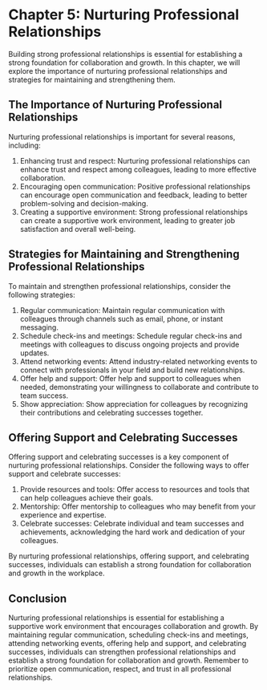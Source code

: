 Chapter 5: Nurturing Professional Relationships
===============================================

Building strong professional relationships is essential for establishing a strong foundation for collaboration and growth. In this chapter, we will explore the importance of nurturing professional relationships and strategies for maintaining and strengthening them.

The Importance of Nurturing Professional Relationships
------------------------------------------------------

Nurturing professional relationships is important for several reasons, including:

1. Enhancing trust and respect: Nurturing professional relationships can enhance trust and respect among colleagues, leading to more effective collaboration.
2. Encouraging open communication: Positive professional relationships can encourage open communication and feedback, leading to better problem-solving and decision-making.
3. Creating a supportive environment: Strong professional relationships can create a supportive work environment, leading to greater job satisfaction and overall well-being.

Strategies for Maintaining and Strengthening Professional Relationships
-----------------------------------------------------------------------

To maintain and strengthen professional relationships, consider the following strategies:

1. Regular communication: Maintain regular communication with colleagues through channels such as email, phone, or instant messaging.
2. Schedule check-ins and meetings: Schedule regular check-ins and meetings with colleagues to discuss ongoing projects and provide updates.
3. Attend networking events: Attend industry-related networking events to connect with professionals in your field and build new relationships.
4. Offer help and support: Offer help and support to colleagues when needed, demonstrating your willingness to collaborate and contribute to team success.
5. Show appreciation: Show appreciation for colleagues by recognizing their contributions and celebrating successes together.

Offering Support and Celebrating Successes
------------------------------------------

Offering support and celebrating successes is a key component of nurturing professional relationships. Consider the following ways to offer support and celebrate successes:

1. Provide resources and tools: Offer access to resources and tools that can help colleagues achieve their goals.
2. Mentorship: Offer mentorship to colleagues who may benefit from your experience and expertise.
3. Celebrate successes: Celebrate individual and team successes and achievements, acknowledging the hard work and dedication of your colleagues.

By nurturing professional relationships, offering support, and celebrating successes, individuals can establish a strong foundation for collaboration and growth in the workplace.

Conclusion
----------

Nurturing professional relationships is essential for establishing a supportive work environment that encourages collaboration and growth. By maintaining regular communication, scheduling check-ins and meetings, attending networking events, offering help and support, and celebrating successes, individuals can strengthen professional relationships and establish a strong foundation for collaboration and growth. Remember to prioritize open communication, respect, and trust in all professional relationships.
